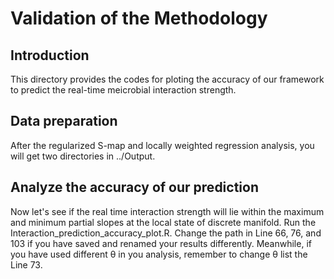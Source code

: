 # Validation of the Methodology
## Introduction
This directory provides the codes for ploting the accuracy of our framework to predict the real-time meicrobial interaction strength.

## Data preparation
After the regularized S-map and locally weighted regression analysis, you will get two directories in ../Output. 

## Analyze the accuracy of our prediction
Now let's see if the real time interaction strength will lie within the maximum and minimum partial slopes at the local state of discrete manifold. Run the Interaction_prediction_accuracy_plot.R. Change the path in Line 66, 76, and 103 if you have saved and renamed your results differently. Meanwhile, if you have used different θ in you analysis, remember to change θ list the Line 73.
